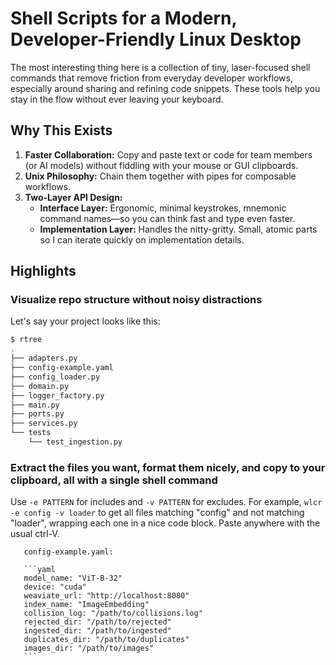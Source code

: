 # Shell Scripts for a Modern, Developer-Friendly Linux Desktop

The most interesting thing here is a collection of tiny, laser-focused shell commands that remove friction from everyday developer workflows, especially around sharing and refining code snippets. These tools help you stay in the flow without ever leaving your keyboard.

## Why This Exists

1. **Faster Collaboration:** Copy and paste text or code for team members (or AI models) without fiddling with your mouse or GUI clipboards.
2. **Unix Philosophy:** Chain them together with pipes for composable workflows.
3. **Two-Layer API Design:**
   - **Interface Layer:** Ergonomic, minimal keystrokes, mnemonic command names—so you can think fast and type even faster.
   - **Implementation Layer:** Handles the nitty-gritty. Small, atomic parts so I can iterate quickly on implementation details.

## Highlights

### Visualize repo structure without noisy distractions

Let's say your project looks like this:

   ```bash
   $ rtree
   .
   ├── adapters.py
   ├── config-example.yaml
   ├── config_loader.py
   ├── domain.py
   ├── logger_factory.py
   ├── main.py
   ├── ports.py
   ├── services.py
   └── tests
       └── test_ingestion.py
   ```

### Extract the files you want, format them nicely, and copy to your clipboard, all with a single shell command

Use `-e PATTERN` for includes and `-v PATTERN` for excludes. For example, `wlcr -e config -v loader` to get all files matching "config" and not matching "loader", wrapping each one in a nice code block. Paste anywhere with the usual ctrl-V.

   ```
      config-example.yaml:

      ```yaml
      model_name: "ViT-B-32"
      device: "cuda"
      weaviate_url: "http://localhost:8080"
      index_name: "ImageEmbedding"
      collision_log: "/path/to/collisions.log"
      rejected_dir: "/path/to/rejected"
      ingested_dir: "/path/to/ingested"
      duplicates_dir: "/path/to/duplicates"
      images_dir: "/path/to/images"
      ```
   ```
